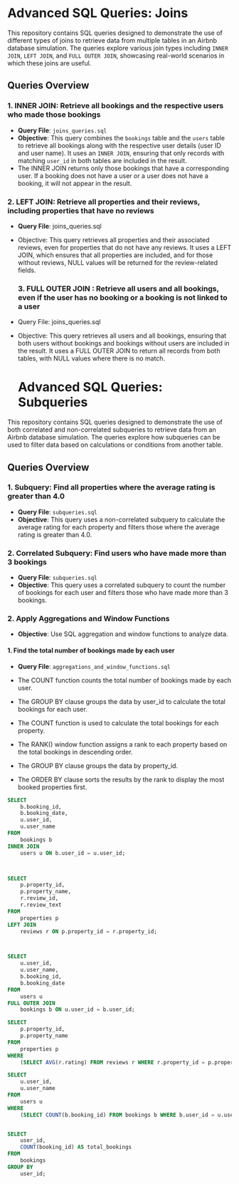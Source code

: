 # Advanced SQL Queries: Joins

This repository contains SQL queries designed to demonstrate the use of different types of joins to retrieve data from multiple tables in an Airbnb database simulation. The queries explore various join types including `INNER JOIN`, `LEFT JOIN`, and `FULL OUTER JOIN`, showcasing real-world scenarios in which these joins are useful.

## Queries Overview

### 1. **INNER JOIN**: Retrieve all bookings and the respective users who made those bookings
- **Query File**: `joins_queries.sql`
- **Objective**: This query combines the `bookings` table and the `users` table to retrieve all bookings along with the respective user details (user ID and user name). It uses an `INNER JOIN`, ensuring that only records with matching `user_id` in both tables are included in the result.
- The INNER JOIN returns only those bookings that have a corresponding user. If a booking does not have a user or a user does not have a booking, it will not appear in the result.

### 2. LEFT JOIN: Retrieve all properties and their reviews, including properties that have no reviews
- **Query File**: joins_queries.sql
- Objective: This query retrieves all properties and their associated reviews, even for properties that do not have any reviews. It uses a LEFT JOIN, which ensures that all properties are included, and for those without reviews, NULL values will be returned for the review-related fields.

  ### 3. **FULL OUTER JOIN** : Retrieve all users and all bookings, even if the user has no booking or a booking is not linked to a user
- Query File: joins_queries.sql
- Objective: This query retrieves all users and all bookings, ensuring that both users without bookings and bookings without users are included in the result. It uses a FULL OUTER JOIN to return all records from both tables, with NULL values where there is no match.

  # Advanced SQL Queries: Subqueries

This repository contains SQL queries designed to demonstrate the use of both correlated and non-correlated subqueries to retrieve data from an Airbnb database simulation. The queries explore how subqueries can be used to filter data based on calculations or conditions from another table.

## Queries Overview

### 1. **Subquery**: Find all properties where the average rating is greater than 4.0
- **Query File**: `subqueries.sql`
- **Objective**: This query uses a non-correlated subquery to calculate the average rating for each property and filters those where the average rating is greater than 4.0.

### 2. **Correlated Subquery**: Find users who have made more than 3 bookings
- **Query File**: `subqueries.sql`
- **Objective**: This query uses a correlated subquery to count the number of bookings for each user and filters those who have made more than 3 bookings.

### 2. **Apply Aggregations and Window Functions**
- **Objective**: Use SQL aggregation and window functions to analyze data.

#### 1. **Find the total number of bookings made by each user**
- **Query File**: `aggregations_and_window_functions.sql`

- The COUNT function counts the total number of bookings made by each user.
- The GROUP BY clause groups the data by user_id to calculate the total bookings for each user.
- The COUNT function is used to calculate the total bookings for each property.
- The RANK() window function assigns a rank to each property based on the total bookings in descending order.
- The GROUP BY clause groups the data by property_id.
- The ORDER BY clause sorts the results by the rank to display the most booked properties first.




```sql
SELECT 
    b.booking_id,
    b.booking_date,
    u.user_id,
    u.user_name
FROM 
    bookings b
INNER JOIN 
    users u ON b.user_id = u.user_id;



SELECT 
    p.property_id,
    p.property_name,
    r.review_id,
    r.review_text
FROM 
    properties p
LEFT JOIN 
    reviews r ON p.property_id = r.property_id;



SELECT 
    u.user_id,
    u.user_name,
    b.booking_id,
    b.booking_date
FROM 
    users u
FULL OUTER JOIN 
    bookings b ON u.user_id = b.user_id;

SELECT 
    p.property_id,
    p.property_name
FROM 
    properties p
WHERE 
    (SELECT AVG(r.rating) FROM reviews r WHERE r.property_id = p.property_id) > 4.0;

SELECT 
    u.user_id,
    u.user_name
FROM 
    users u
WHERE 
    (SELECT COUNT(b.booking_id) FROM bookings b WHERE b.user_id = u.user_id) > 3;


SELECT 
    user_id,
    COUNT(booking_id) AS total_bookings
FROM 
    bookings
GROUP BY 
    user_id;






